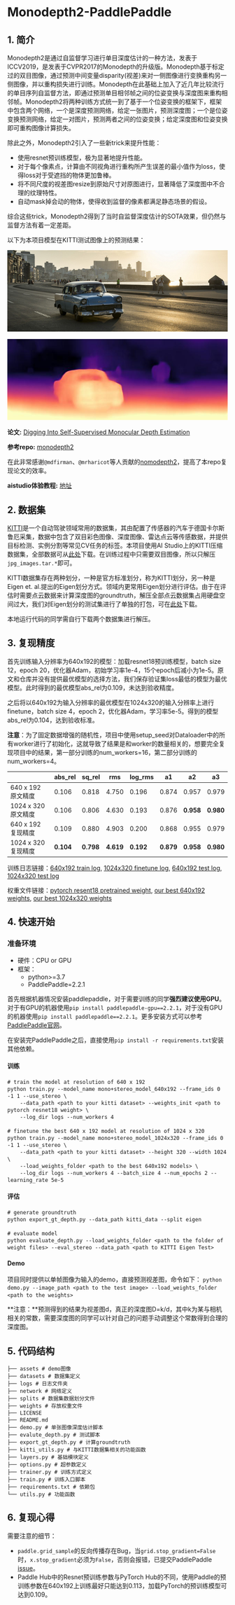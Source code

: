 # Monodepth2-PaddlePaddle

## 1. 简介

Monodepth2是通过自监督学习进行单目深度估计的一种方法，发表于ICCV2019，是发表于CVPR2017的Monodepth的升级版。Monodepth基于标定过的双目图像，通过预测中间变量disparity(视差)来对一侧图像进行变换重构另一侧图像，并以重构损失进行训练。Monodepth在此基础上加入了近几年比较流行的单目序列自监督方法，即通过预测单目相邻帧之间的位姿变换与深度图来重构相邻帧。Monodepth2将两种训练方式统一到了基于一个位姿变换的框架下，框架中包含两个网络，一个是深度预测网络，给定一张图片，预测深度图；一个是位姿变换预测网络，给定一对图片，预测两者之间的位姿变换；给定深度图和位姿变换即可重构图像计算损失。

除此之外，Monodepth2引入了一些新trick来提升性能：
- 使用resnet预训练模型，极为显著地提升性能。
- 对于每个像素点，计算由不同视角进行重构所产生误差的最小值作为loss，使得loss对于受遮挡的物体更加鲁棒。
- 将不同尺度的视差图resize到原始尺寸对原图进行，显著降低了深度图中不合理的纹理特性。
- 自动mask掉会动的物体，使得收到监督的像素都满足静态场景的假设。

综合这些trick，Monodepth2得到了当时自监督深度估计的SOTA效果，但仍然与监督方法有着一定差距。

以下为本项目模型在KITTI测试图像上的预测结果：

![avatar](assets/test_image.jpg)

![avatar](assets/test_image_disp.jpeg)


**论文:** [Digging Into Self-Supervised Monocular Depth Estimation](https://arxiv.org/abs/1806.01260)

**参考repo:** [monodepth2](https://github.com/nianticlabs/monodepth2)

在此非常感谢`@mdfirman`、`@mrharicot`等人贡献的[nomodepth2](https://github.com/nianticlabs/monodepth2)，提高了本repo复现论文的效率。

**aistudio体验教程:** [地址](https://aistudio.baidu.com/aistudio/projectdetail/3399869)

## 2. 数据集

[KITTI](http://www.cvlibs.net/datasets/kitti/)是一个自动驾驶领域常用的数据集，其由配置了传感器的汽车于德国卡尔斯鲁厄采集，数据中包含了双目彩色图像、深度图像、雷达点云等传感数据，并提供目标检测、实例分割等常见CV任务的标签。本项目使用AI Studio上的KITTI压缩数据集，全部数据可从[此处](https://aistudio.baidu.com/aistudio/datasetdetail/15348)下载。在训练过程中只需要双目图像，所以只解压`jpg_images.tar.*`即可。

KITTI数据集存在两种划分，一种是官方标准划分，称为KITTI划分，另一种是Eigen et. al.提出的Eigen划分方式。领域内更常用Eigen划分进行评估。由于在评估时需要点云数据来计算深度图的groundtruth，解压全部点云数据集占用硬盘空间过大，我们对Eigen划分的测试集进行了单独的打包，可在[此处](https://aistudio.baidu.com/aistudio/datasetdetail/124009)下载。

本地运行代码的同学需自行下载两个数据集进行解压。

## 3. 复现精度

首先训练输入分辨率为640x192的模型：加载resnet18预训练模型，batch size 12，epoch 20，优化器Adam，初始学习率1e-4，15个epoch后减小为1e-5。原文和仓库并没有提供最优模型的选择方法，我们保存验证集loss最低的模型为最优模型。此时得到的最优模型abs_rel为0.109，未达到验收精度。

之后将以640x192为输入分辨率的最优模型在1024x320的输入分辨率上进行finetune，batch size 4，epoch 2，优化器Adam，学习率5e-5。得到的模型abs_rel为0.104，达到验收标准。

**注意**：为了固定数据增强的随机性，项目中使用setup_seed对Dataloader中的所有worker进行了初始化，这就导致了结果是和worker的数量相关的，想要完全复现项目中的结果，第一部分训练的num_workers=16，第二部分训练的num_workers=4。

|                  |  abs_rel  |  sq_rel  |   rms   |  log_rms  |   a1    |   a2    |   a3    |
|------------------|-----------|----------|---------|-----------|---------|---------|---------|
|640  x 192 原文精度|   0.106   |  0.818   |  4.750  |   0.196   |  0.874  |  0.957  |  0.979  |
|1024 x 320 原文精度|   0.106   |  0.806   |  4.630  |   0.193   |  0.876  |**0.958**|**0.980**|
|640  x 192 复现精度|   0.109   |  0.880   |  4.903  |   0.200   |  0.868  |  0.955  |  0.979  |
|1024 x 320 复现精度| **0.104** |**0.798** |**4.619**| **0.192** |**0.879**|**0.958**|**0.980**|

训练日志链接：[640x192 train log](logs/train-640x192.log), [1024x320 finetune log](logs/finetune-1024x320.log), [640x192 test log](logs/test-640x192.log), [1024x320 test log](logs/test-1024x320.log)

权重文件链接：[pytorch resent18 pretrained weight](https://github.com/IcarusWizard/monodepth2-paddle/releases/download/v0.1/resnet18-pytorch.h5), [our best 640x192 weights](https://github.com/IcarusWizard/monodepth2-paddle/releases/download/v0.1/best_640x192.zip), [our best 1024x320 weights](https://github.com/IcarusWizard/monodepth2-paddle/releases/download/v0.1/best_1024x320.zip)

## 4. 快速开始

### 准备环境
- 硬件：CPU or GPU
- 框架：
  - python>=3.7
  - PaddlePaddle=2.2.1

首先根据机器情况安装paddlepaddle，对于需要训练的同学**强烈建议使用GPU**。对于有GPU的机器使用`pip install paddlepaddle-gpu==2.2.1`，对于没有GPU的机器使用`pip install paddlepaddle==2.2.1`。更多安装方式可以参考[PaddlePaddle官网](https://www.paddlepaddle.org.cn/)。

在安装完PaddlePaddle之后，直接使用`pip install -r requirements.txt`安装其他依赖。

#### 训练
```
# train the model at resolution of 640 x 192
python train.py --model_name mono+stereo_model_640x192 --frame_ids 0 -1 1 --use_stereo \ 
    --data_path <path to your kitti dataset> --weights_init <path to pytorch resnet18 weight> \
    --log_dir logs --num_workers 4

# finetune the best 640 x 192 model at resolution of 1024 x 320
python train.py --model_name mono+stereo_model_1024x320 --frame_ids 0 -1 1 --use_stereo \
    --data_path <path to your kitti dataset> --height 320 --width 1024 \
    --load_weights_folder <path to the best 640x192 models> \
    --log_dir logs --num_workers 4 --batch_size 4 --num_epochs 2 --learning_rate 5e-5
```

#### 评估
```
# generate groundtruth
python export_gt_depth.py --data_path kitti_data --split eigen

# evaluate model
python evaluate_depth.py --load_weights_folder <path to the folder of weight files> --eval_stereo --data_path <path to KITTI Eigen Test>
```

#### Demo
项目同时提供以单帧图像为输入的demo，直接预测视差图，命令如下：
`python demo.py --image_path <path to the test image> --load_weights_folder <path to the weights>`

**注意：**预测得到的结果为视差图d，真正的深度图D=k/d，其中k为某与相机相关的常数，需要深度图的同学可以针对自己的问题手动调整这个常数得到合理的深度图。

## 5. 代码结构

```
├── assets # demo图像
├── datasets # 数据集定义
├── logs # 日志文件夹
├── network # 网络定义
├── splits # 数据集数据划分文件
├── weights # 存放权重文件
├── LICENSE
├── README.md
├── demo.py # 单张图像深度估计脚本
├── evalute_depth.py # 测试脚本
├── export_gt_depth.py # 计算groundtruth
├── kitti_utils.py # 与KITTI数据集相关的功能函数
├── layers.py # 基础模块定义
├── options.py # 超参数定义
├── trainer.py # 训练方式定义
├── train.py # 训练入口脚本
├── requirements.txt # 依赖包
└── utils.py # 功能函数
```

## 6. 复现心得
需要注意的细节：
- `paddle.grid_sample`的反向传播存在Bug，当`grid.stop_gradient=False`时，`x.stop_gradient`必须为`False`，否则会报错，已提交PaddlePaddle [issue](https://github.com/PaddlePaddle/Paddle/issues/38900)。
- Paddle Hub中的Resnet预训练参数与PyTorch Hub的不同，使用Paddle的预训练参数在640x192上训练最好只能达到0.113，加载PyTorch的预训练模型可达到0.109。